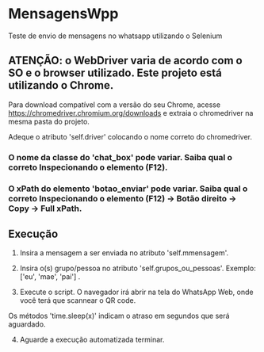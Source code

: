 # MensagensWpp
Teste de envio de mensagens no whatsapp utilizando o Selenium

## ATENÇÃO: o WebDriver varia de acordo com o SO e o browser utilizado. Este projeto está utilizando o Chrome.

Para download compatível com a versão do seu Chrome, acesse https://chromedriver.chromium.org/downloads e extraia o chromedriver na mesma pasta do projeto.

Adeque o atributo 'self.driver' colocando o nome correto do chromedriver.

### O nome da classe do 'chat_box' pode variar. Saiba qual o correto Inspecionando o elemento (F12).

### O xPath do elemento 'botao_enviar' pode variar. Saiba qual o correto Inspecionando o elemento (F12) -> Botão direito -> Copy -> Full xPath.

## Execução

1) Insira a mensagem a ser enviada no atributo 'self.mmensagem'.

2) Insira o(s) grupo/pessoa no atributo 'self.grupos_ou_pessoas'. Exemplo: ['eu', 'mae', 'pai'] .

3) Execute o script. O navegador irá abrir na tela do WhatsApp Web, onde você terá que scannear o QR code.

Os métodos 'time.sleep(x)' indicam o atraso em segundos que será aguardado.

4) Aguarde a execução automatizada terminar.
